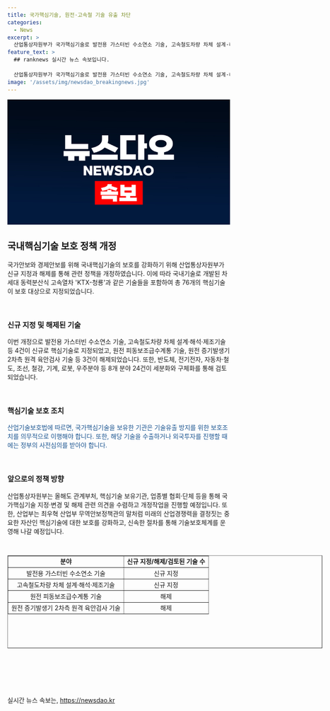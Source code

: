 ```yaml
---
title: 국가핵심기술, 원전·고속철 기술 유출 차단
categories:
  - News
excerpt: >
  산업통상자원부가 국가핵심기술로 발전용 가스터빈 수소연소 기술, 고속철도차량 차체 설계·해석·제조기술 등 4건을 신규 지정한 것으로 알려졌다. 또한, 이에 대한 관련법령을 개정하여 시행할 예정이라고 밝혔다. 해당 기술은 해외로 유출될 경우 국가안보 및 국민경제에 악영향을 미칠 수 있기에 중요하게 여겨졌으며, 이번 개정을 통해 보호가치가 낮은 기술들은 신속히 해제되며, 기업들의 핵심기술 수출에 대한 절차 또한 간소화될 것으로 전망된다.
feature_text: >
  ## ranknews 실시간 뉴스 속보입니다.

  산업통상자원부가 국가핵심기술로 발전용 가스터빈 수소연소 기술, 고속철도차량 차체 설계·해석·제조기술 등 4건을 신규 지정한 것으로 알려졌다. 또한, 이에 대한 관련법령을 개정하여 시행할 예정이라고 밝혔다. 해당 기술은 해외로 유출될 경우 국가안보 및 국민경제에 악영향을 미칠 수 있기에 중요하게 여겨졌으며, 이번 개정을 통해 보호가치가 낮은 기술들은 신속히 해제되며, 기업들의 핵심기술 수출에 대한 절차 또한 간소화될 것으로 전망된다.
image: '/assets/img/newsdao_breakingnews.jpg'
---
```


<p><img src="/assets/img/newsdao_breakingnews.jpg" alt="ranknews 속보" /></p>

<h2 data-ke-size="size26">국내핵심기술 보호 정책 개정</h2>

<p data-ke-size="size16">국가안보와 경제안보를 위해 국내핵심기술의 보호를 강화하기 위해 산업통상자원부가 신규 지정과 해제를 통해 관련 정책을 개정하였습니다. 이에 따라 국내기술로 개발된 차세대 동력분산식 고속열차 'KTX-청룡'과 같은 기술들을 포함하여 총 76개의 핵심기술이 보호 대상으로 지정되었습니다. </p>

<p data-ke-size="size16">&nbsp;</p>

<h3>신규 지정 및 해제된 기술</h3>

<p data-ke-size="size16">이번 개정으로 발전용 가스터빈 수소연소 기술, 고속철도차량 차체 설계·해석·제조기술 등 4건이 신규로 핵심기술로 지정되었고, 원전 피동보조급수계통 기술, 원전 증기발생기 2차측 원격 육안검사 기술 등 3건이 해제되었습니다. 또한, 반도체, 전기전자, 자동차·철도, 조선, 철강, 기계, 로봇, 우주분야 등 8개 분야 24건이 세분화와 구체화를 통해 검토되었습니다.</p>

<p data-ke-size="size16">&nbsp;</p>

<h3>핵심기술 보호 조치</h3>

<p data-ke-size="size16"><span style="color: #1a5490;">산업기술보호법에 따르면, 국가핵심기술을 보유한 기관은 기술유출 방지를 위한 보호조치를 의무적으로 이행해야 합니다. 또한, 해당 기술을 수출하거나 외국투자를 진행할 때에는 정부의 사전심의를 받아야 합니다.</span></p>

<p data-ke-size="size16">&nbsp;</p>

<h3>앞으로의 정책 방향</h3>

<p data-ke-size="size16">산업통상자원부는 올해도 관계부처, 핵심기술 보유기관, 업종별 협회·단체 등을 통해 국가핵심기술 지정·변경 및 해제 관련 의견을 수렴하고 개정작업을 진행할 예정입니다. 또한, 산업부는 최우혁 산업부 무역안보정책관의 말처럼 미래의 산업경쟁력을 결정짓는 중요한 자산인 핵심기술에 대한 보호를 강화하고, 신속한 절차를 통해 기술보호체계를 운영해 나갈 예정입니다.</p>

<p data-ke-size="size16">&nbsp;</p>

<table style="width: 713px; height: 210px;" border="1">
<tbody>
<tr>
<td style="text-align: center; height: 17px;"><b>분야</b></td>
<td style="text-align: center; height: 17px;"><b>신규 지정/해제/검토된 기술 수</b></td>
</tr>
<tr>
<td style="text-align: center; height: 17px;">발전용 가스터빈 수소연소 기술</td>
<td style="text-align: center; height: 17px;">신규 지정</td>
</tr>
<tr>
<td style="text-align: center; height: 17px;">고속철도차량 차체 설계·해석·제조기술</td>
<td style="text-align: center; height: 17px;">신규 지정</td>
</tr>
<tr>
<td style="text-align: center; height: 17px;">원전 피동보조급수계통 기술</td>
<td style="text-align: center; height: 17px;">해제</td>
</tr>
<tr>
<td style="text-align: center; height: 17px;">원전 증기발생기 2차측 원격 육안검사 기술</td>
<td style="text-align: center; height: 17px;">해제</td>
</tr>
</tbody>
</table>

<p data-ke-size="size16">&nbsp;</p>

<p data-ke-size="size16">&nbsp;</p>

<p data-ke-size="size16">&nbsp;</p>
실시간 뉴스 속보는, <a href="https://newsdao.kr" rel="dofollow">https://newsdao.kr</a>


